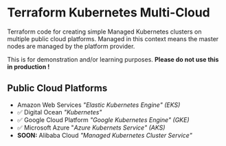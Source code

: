 # Terraform Kubernetes Multi-Cloud

Terraform code for creating simple Managed Kubernetes clusters on multiple public cloud platforms.
Managed in this context means the master nodes are managed by the platform provider.

This is for demonstration and/or learning purposes. **Please do not use this in production !**


## Public Cloud Platforms

* Amazon Web Services _"Elastic Kubernetes Engine" (EKS)_
* ✅ Digital Ocean _"Kubernetes"_
* ✅ Google Cloud Platform _"Google Kubernetes Engine" (GKE)_
* ✅ Microsoft Azure "_Azure Kubernets Service" (AKS)_
* **SOON:** Alibaba Cloud _"Managed Kubernetes Cluster Service"_
